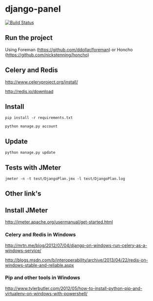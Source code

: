 # django-panel

[![Build Status](https://travis-ci.org/RenanPalmeira/django-panel.svg?branch=master)](https://travis-ci.org/RenanPalmeira/django-panel)

## Run the project

Using Foreman (https://github.com/ddollar/foreman) or Honcho (https://github.com/nickstenning/honcho)

## Celery and Redis

  http://www.celeryproject.org/install/


  http://redis.io/download

## Install

	pip install -r requirements.txt

	python manage.py account

## Update

	python manage.py update

## Tests with JMeter

	jmeter -n -t test/DjangoPlan.jmx -l test/DjangoPlan.log

## Other link's

## Install JMeter

http://jmeter.apache.org/usermanual/get-started.html

### Celery and Redis in Windows

http://mrtn.me/blog/2012/07/04/django-on-windows-run-celery-as-a-windows-service/


http://blogs.msdn.com/b/interoperability/archive/2013/04/22/redis-on-windows-stable-and-reliable.aspx

### Pip and other tools in Windows

http://www.tylerbutler.com/2012/05/how-to-install-python-pip-and-virtualenv-on-windows-with-powershell/